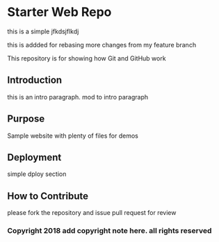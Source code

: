 # Starter Web Repo

this is a simple jfkdsjflkdj

this is addded for rebasing 
more changes from my feature branch

This repository is for showing how Git and GitHub work

## Introduction
this is an intro paragraph. mod to intro paragraph

## Purpose

Sample website with plenty of files for demos

## Deployment

simple dploy section

## How to Contribute
please fork the repository and issue pull request for review

### Copyright 2018 add copyright note here. all rights reserved